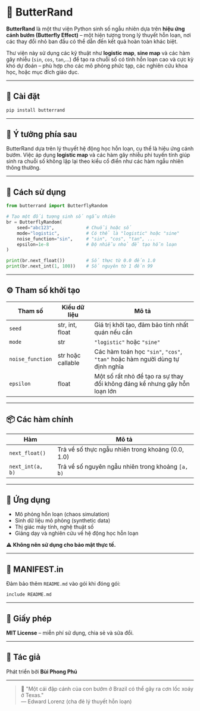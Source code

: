 # 🦋 ButterRand

**ButterRand** là một thư viện Python sinh số ngẫu nhiên dựa trên **hiệu ứng cánh bướm (Butterfly Effect)** – một hiện tượng trong lý thuyết hỗn loạn, nơi các thay đổi nhỏ ban đầu có thể dẫn đến kết quả hoàn toàn khác biệt.

Thư viện này sử dụng các kỹ thuật như **logistic map**, **sine map** và các hàm gây nhiễu (`sin`, `cos`, `tan`,...) để tạo ra chuỗi số có tính hỗn loạn cao và cực kỳ khó dự đoán – phù hợp cho các mô phỏng phức tạp, các nghiên cứu khoa học, hoặc mục đích giáo dục.

---

## 🚀 Cài đặt

```bash
pip install butterrand
```

---

## 🧠 Ý tưởng phía sau

ButterRand dựa trên lý thuyết hệ động học hỗn loạn, cụ thể là hiệu ứng cánh bướm. Việc áp dụng **logistic map** và các hàm gây nhiễu phi tuyến tính giúp sinh ra chuỗi số không lặp lại theo kiểu cổ điển như các hàm ngẫu nhiên thông thường.

---

## 🔧 Cách sử dụng

```python
from butterrand import ButterflyRandom

# Tạo một đối tượng sinh số ngẫu nhiên
br = ButterflyRandom(
    seed="abc123",            # Chuỗi hoặc số
    mode="logistic",          # Có thể là "logistic" hoặc "sine"
    noise_function="sin",     # "sin", "cos", "tan", ...
    epsilon=1e-8              # Độ nhiễu nhỏ để tạo hỗn loạn
)

print(br.next_float())        # Số thực từ 0.0 đến 1.0
print(br.next_int(1, 100))    # Số nguyên từ 1 đến 99
```

---

## ⚙️ Tham số khởi tạo

| Tham số          | Kiểu dữ liệu       | Mô tả                                                                 |
|------------------|--------------------|----------------------------------------------------------------------|
| `seed`           | str, int, float    | Giá trị khởi tạo, đảm bảo tính nhất quán nếu cần                    |
| `mode`           | str                | `"logistic"` hoặc `"sine"`                                          |
| `noise_function` | str hoặc callable  | Các hàm toán học `"sin"`, `"cos"`, `"tan"` hoặc hàm người dùng tự định nghĩa |
| `epsilon`        | float              | Một số rất nhỏ để tạo ra sự thay đổi không đáng kể nhưng gây hỗn loạn lớn |

---

## 📦 Các hàm chính

| Hàm               | Mô tả                                                |
|------------------|------------------------------------------------------|
| `next_float()`   | Trả về số thực ngẫu nhiên trong khoảng (0.0, 1.0)    |
| `next_int(a, b)` | Trả về số nguyên ngẫu nhiên trong khoảng `[a, b)`    |

---

## 🧪 Ứng dụng

- Mô phỏng hỗn loạn (chaos simulation)
- Sinh dữ liệu mô phỏng (synthetic data)
- Thị giác máy tính, nghệ thuật số
- Giảng dạy và nghiên cứu về hệ động học hỗn loạn

⚠️ **Không nên sử dụng cho bảo mật thực tế.**

---

## 📁 MANIFEST.in

Đảm bảo thêm `README.md` vào gói khi đóng gói:

```text
include README.md
```

---

## 📄 Giấy phép

**MIT License** – miễn phí sử dụng, chia sẻ và sửa đổi.

---

## 👤 Tác giả

Phát triển bởi **Bùi Phong Phú**

---

> 🦋 "Một cái đập cánh của con bướm ở Brazil có thể gây ra cơn lốc xoáy ở Texas."  
> — Edward Lorenz (cha đẻ lý thuyết hỗn loạn)
